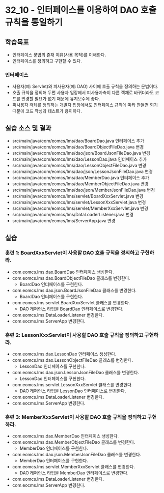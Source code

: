 # 32_10 - 인터페이스를 이용하여 DAO 호출 규칙을 통일하기 

## 학습목표

- 인터페이스 문법의 존재 이유(사용 목적)를 이해한다.
- 인터페이스를 정의하고 구현할 수 있다.

### 인터페이스

- 사용자(예: Servlet)와 피사용자(예: DAO) 사이에 호출 규칙을 정의하는 문법이다.
- 호출 규칙을 정의해 두면 사용자 입장에서 피사용자측이 다른 객체로 바뀌더라도 
  코드를 변경할 필요가 없기 때문에 유지보수에 좋다.
- 피사용자 객체를 정의하는 개발자 입장에서도 인터페이스 규칙에 따라 만들면 되기 때문에 
  코드 작성과 테스트가 용이하다.


## 실습 소스 및 결과

- src/main/java/com/eomcs/lms/dao/BoardDao.java 인터페이스 추가
- src/main/java/com/eomcs/lms/dao/BoardObjectFileDao.java 변경
- src/main/java/com/eomcs/lms/dao/json/BoardJsonFileDao.java 변경
- src/main/java/com/eomcs/lms/dao/LessonDao.java 인터페이스 추가
- src/main/java/com/eomcs/lms/dao/LessonObjectFileDao.java 변경
- src/main/java/com/eomcs/lms/dao/json/LessonJsonFileDao.java 변경
- src/main/java/com/eomcs/lms/dao/MemberDao.java 인터페이스 추가
- src/main/java/com/eomcs/lms/dao/MemberObjectFileDao.java 변경
- src/main/java/com/eomcs/lms/dao/json/MemberJsonFileDao.java 변경
- src/main/java/com/eomcs/lms/servlet/BoardXxxServlet.java 변경
- src/main/java/com/eomcs/lms/servlet/LessonXxxServlet.java 변경
- src/main/java/com/eomcs/lms/servlet/MemberXxxServlet.java 변경
- src/main/java/com/eomcs/lms/DataLoaderListener.java 변경
- src/main/java/com/eomcs/lms/ServerApp.java 변경

## 실습  

### 훈련 1: BoardXxxServlet이 사용할 DAO 호출 규칙을 정의하고 구현하라.

- com.eomcs.lms.dao.BoardDao 인터페이스 생성한다.
- com.eomcs.lms.dao.BoardObjectFileDao 클래스를 변경한다.
  - BoardDao 인터페이스를 구현한다.
- com.eomcs.lms.dao.json.BoardJsonFileDao 클래스를 변경한다.
  - BoardDao 인터페이스를 구현한다.
- com.eomcs.lms.servlet.BoardXxxServlet 클래스를 변경한다.
  - DAO 레퍼런스 타입을 BoardDao 인터페이스로 변경한다.
- com.eomcs.lms.DataLoaderListener 변경한다.
- com.eocms.lms.ServerApp 변경한다.
 
### 훈련 2: LessonXxxServlet이 사용할 DAO 호출 규칙을 정의하고 구현하라.

- com.eomcs.lms.dao.LessonDao 인터페이스 생성한다.
- com.eomcs.lms.dao.LessonObjectFileDao 클래스를 변경한다.
  - LessonDao 인터페이스를 구현한다.
- com.eomcs.lms.dao.json.LessonJsonFileDao 클래스를 변경한다.
  - LessonDao 인터페이스를 구현한다.
- com.eomcs.lms.servlet.LessonXxxServlet 클래스를 변경한다.
  - DAO 레퍼런스 타입을 LessonDao 인터페이스로 변경한다.
- com.eomcs.lms.DataLoaderListener 변경한다.
- com.eocms.lms.ServerApp 변경한다.

### 훈련 3: MemberXxxServlet이 사용할 DAO 호출 규칙을 정의하고 구현하라.

- com.eomcs.lms.dao.MemberDao 인터페이스 생성한다.
- com.eomcs.lms.dao.MemberObjectFileDao 클래스를 변경한다.
  - MemberDao 인터페이스를 구현한다.
- com.eomcs.lms.dao.json.MemberJsonFileDao 클래스를 변경한다.
  - MemberDao 인터페이스를 구현한다.
- com.eomcs.lms.servlet.MemberXxxServlet 클래스를 변경한다.
  - DAO 레퍼런스 타입을 MemberDao 인터페이스로 변경한다.
- com.eomcs.lms.DataLoaderListener 변경한다.
- com.eocms.lms.ServerApp 변경한다.



  
  